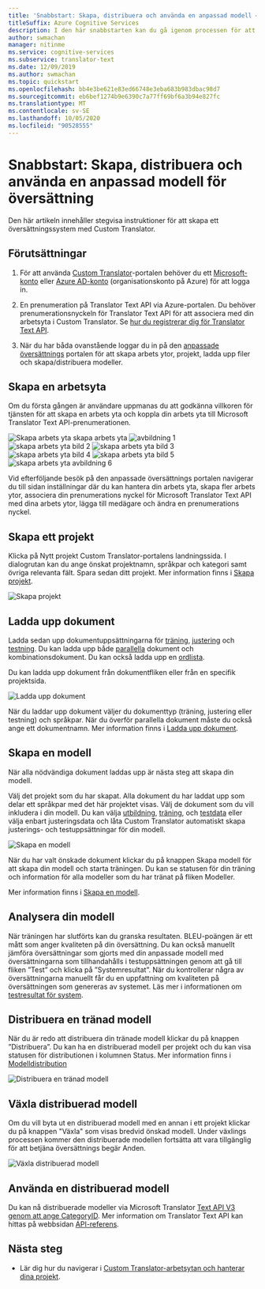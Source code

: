 ```yaml
---
title: 'Snabbstart: Skapa, distribuera och använda en anpassad modell – Custom Translator'
titleSuffix: Azure Cognitive Services
description: I den här snabbstarten kan du gå igenom processen för att skapa ett översättningssystem med hjälp av Custom Translator.
author: swmachan
manager: nitinme
ms.service: cognitive-services
ms.subservice: translator-text
ms.date: 12/09/2019
ms.author: swmachan
ms.topic: quickstart
ms.openlocfilehash: bb4e3be621e83ed66748e3eba683b983dbac98d7
ms.sourcegitcommit: eb6bef1274b9e6390c7a77ff69bf6a3b94e827fc
ms.translationtype: MT
ms.contentlocale: sv-SE
ms.lasthandoff: 10/05/2020
ms.locfileid: "90528555"
---
```

# <a name="quickstart-build-deploy-and-use-a-custom-model-for-translation"></a>Snabbstart: Skapa, distribuera och använda en anpassad modell för översättning

Den här artikeln innehåller stegvisa instruktioner för att skapa ett översättningssystem med Custom Translator.

## <a name="prerequisites"></a>Förutsättningar

1. För att använda [Custom Translator](https://portal.customtranslator.azure.ai)-portalen behöver du ett [Microsoft-konto](https://signup.live.com) eller [Azure AD-konto](https://docs.microsoft.com/azure/active-directory/fundamentals/active-directory-whatis) (organisationskonto på Azure) för att logga in.

2. En prenumeration på Translator Text API via Azure-portalen. Du behöver prenumerationsnyckeln för Translator Text API för att associera med din arbetsyta i Custom Translator. Se [hur du registrerar dig för Translator Text API](https://docs.microsoft.com/azure/cognitive-services/translator/translator-text-how-to-signup).

3. När du har båda ovanstående loggar du in på den  [anpassade översättnings](https://portal.customtranslator.azure.ai) portalen för att skapa arbets ytor, projekt, ladda upp filer och skapa/distribuera modeller.

## <a name="create-a-workspace"></a>Skapa en arbetsyta

Om du första gången är användare uppmanas du att godkänna villkoren för tjänsten för att skapa en arbets yta och koppla din arbets yta till Microsoft Translator Text API-prenumerationen.

![Skapa arbets yta skapa arbets yta ](media/quickstart/terms-of-service.png)
 ![ avbildning 1 ](media/quickstart/create-workspace-1.png)
 ![ skapa arbets yta bild 2 ](media/quickstart/create-workspace-2.png)
 ![ skapa arbets yta bild 3 ](media/quickstart/create-workspace-3.png)
 ![ skapa arbets yta bild 4 ](media/quickstart/create-workspace-4.png)
 ![ skapa arbets yta bild 5 ](media/quickstart/create-workspace-5.png)
 ![ skapa arbets yta avbildning 6](media/quickstart/create-workspace-6.png)

Vid efterföljande besök på den anpassade översättnings portalen navigerar du till sidan inställningar där du kan hantera din arbets yta, skapa fler arbets ytor, associera din prenumerations nyckel för Microsoft Translator Text API med dina arbets ytor, lägga till medägare och ändra en prenumerations nyckel.

## <a name="create-a-project"></a>Skapa ett projekt

Klicka på Nytt projekt Custom Translator-portalens landningssida. I dialogrutan kan du ange önskat projektnamn, språkpar och kategori samt övriga relevanta fält. Spara sedan ditt projekt. Mer information finns i [Skapa projekt](how-to-create-project.md).

![Skapa projekt](media/quickstart/ct-how-to-create-project.png)


## <a name="upload-documents"></a>Ladda upp dokument

Ladda sedan upp dokumentuppsättningarna för [träning](training-and-model.md#training-document-type-for-custom-translator), [justering](training-and-model.md#tuning-document-type-for-custom-translator) och [testning](training-and-model.md#testing-dataset-for-custom-translator). Du kan ladda upp både [parallella](what-are-parallel-documents.md) dokument och kombinationsdokument. Du kan också ladda upp en [ordlista](what-is-dictionary.md).

Du kan ladda upp dokument från dokumentfliken eller från en specifik projektsida.

![Ladda upp dokument](media/quickstart/ct-how-to-upload.png)

När du laddar upp dokument väljer du dokumenttyp (träning, justering eller testning) och språkpar. När du överför parallella dokument måste du också ange ett dokumentnamn. Mer information finns i [Ladda upp dokument](how-to-upload-document.md).

## <a name="create-a-model"></a>Skapa en modell

När alla nödvändiga dokument laddas upp är nästa steg att skapa din modell.

Välj det projekt som du har skapat. Alla dokument du har laddat upp som delar ett språkpar med det här projektet visas. Välj de dokument som du vill inkludera i din modell. Du kan välja [utbildning](training-and-model.md#training-document-type-for-custom-translator), [träning](training-and-model.md#tuning-document-type-for-custom-translator), och [testdata](training-and-model.md#testing-dataset-for-custom-translator) eller välja enbart justeringsdata och låta Custom Translator automatiskt skapa justerings- och testuppsättningar för din modell.

![Skapa en modell](media/quickstart/ct-how-to-train.png)

När du har valt önskade dokument klickar du på knappen Skapa modell för att skapa din modell och starta träningen. Du kan se statusen för din träning och information för alla modeller som du har tränat på fliken Modeller.

Mer information finns i [Skapa en modell](how-to-train-model.md).

## <a name="analyze-your-model"></a>Analysera din modell

När träningen har slutförts kan du granska resultaten. BLEU-poängen är ett mått som anger kvaliteten på din översättning. Du kan också manuellt jämföra översättningar som gjorts med din anpassade modell med översättningarna som tillhandahålls i testuppsättningen genom att gå till fliken ”Test” och klicka på ”Systemresultat”. När du kontrollerar några av översättningarna manuellt får du en uppfattning om kvaliteten på översättningen som genereras av systemet. Läs mer i informationen om [testresultat för system](how-to-view-system-test-results.md).

## <a name="deploy-a-trained-model"></a>Distribuera en tränad modell

När du är redo att distribuera din tränade modell klickar du på knappen ”Distribuera”. Du kan ha en distribuerad modell per projekt och du kan visa statusen för distributionen i kolumnen Status. Mer information finns i [Modelldistribution](how-to-view-system-test-results.md#deploy-a-model)

![Distribuera en tränad modell](media/quickstart/ct-how-to-deploy.png)

## <a name="swap-deployed-model"></a>Växla distribuerad modell

Om du vill byta ut en distribuerad modell med en annan i ett projekt klickar du på knappen "Växla" som visas bredvid önskad modell. Under växlings processen kommer den distribuerade modellen fortsätta att vara tillgänglig för att betjäna översättnings begär Anden. 

![Växla distribuerad modell](media/quickstart/ct-how-to-swap-model.png)

## <a name="use-a-deployed-model"></a>Använda en distribuerad modell

Du kan nå distribuerade modeller via Microsoft Translator [Text API V3 genom att ange CategoryID](https://docs.microsoft.com/azure/cognitive-services/translator/reference/v3-0-translate?tabs=curl). Mer information om Translator Text API kan hittas på webbsidan [API-referens](https://docs.microsoft.com/azure/cognitive-services/translator/reference/v3-0-reference).

## <a name="next-steps"></a>Nästa steg

- Lär dig hur du navigerar i [Custom Translator-arbetsytan och hanterar dina projekt](workspace-and-project.md).
